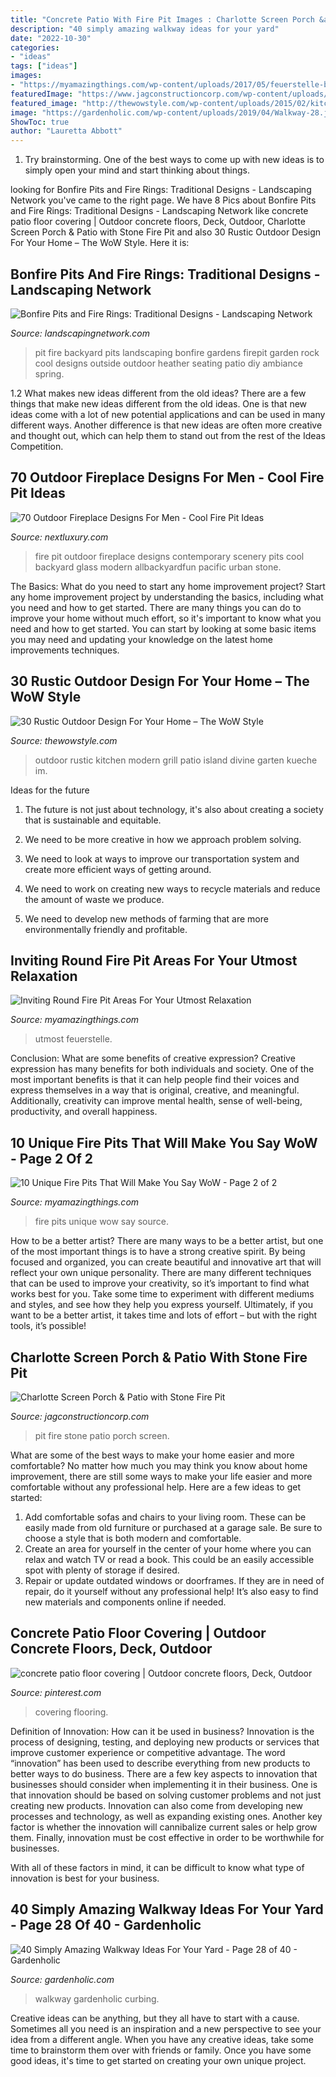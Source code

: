 ```yaml
---
title: "Concrete Patio With Fire Pit Images : Charlotte Screen Porch &amp; Patio With Stone Fire Pit"
description: "40 simply amazing walkway ideas for your yard"
date: "2022-10-30"
categories:
- "ideas"
tags: ["ideas"]
images:
- "https://myamazingthings.com/wp-content/uploads/2017/05/feuerstelle-bauen-steine22-feuerstelle-designs-im-garten-den-patio-bereich-gemtlich-gestalten-1024x767.jpg"
featuredImage: "https://www.jagconstructioncorp.com/wp-content/uploads/2015/11/004.jpg"
featured_image: "http://thewowstyle.com/wp-content/uploads/2015/02/kitchen-divine-modern-kitchen-design-endearing-kitchen-island-design-ideas-rustic-style-modern-outdoor-kitchen-design-ideas.jpg"
image: "https://gardenholic.com/wp-content/uploads/2019/04/Walkway-28.jpg"
ShowToc: true
author: "Lauretta Abbott"
---
```



1. Try brainstorming. One of the best ways to come up with new ideas is to simply open your mind and start thinking about things.

	

		
looking for Bonfire Pits and Fire Rings: Traditional Designs - Landscaping Network you've came to the right page. We have 8 Pics about Bonfire Pits and Fire Rings: Traditional Designs - Landscaping Network like concrete patio floor covering | Outdoor concrete floors, Deck, Outdoor, Charlotte Screen Porch &amp; Patio with Stone Fire Pit and also 30 Rustic Outdoor Design For Your Home – The WoW Style. Here it is:
		
    
## Bonfire Pits And Fire Rings: Traditional Designs - Landscaping Network

<img loading=lazy src="https://images.landscapingnetwork.com/pictures/images/675x529Max/site_8/ambiance-gardens_409.jpg" onerror="this.onerror=null;this.src='https://tse1.mm.bing.net/th?id=OIP.3XXmWpRNBkeRYY5C98RAtQHaFj&amp;pid=15.1';" alt="Bonfire Pits and Fire Rings: Traditional Designs - Landscaping Network">

_Source: landscapingnetwork.com_

>pit fire backyard pits landscaping bonfire gardens firepit garden rock cool designs outside outdoor heather seating patio diy ambiance spring. 

	

1.2 What makes new ideas different from the old ideas?
There are a few things that make new ideas different from the old ideas. One is that new ideas come with a lot of new potential applications and can be used in many different ways. Another difference is that new ideas are often more creative and thought out, which can help them to stand out from the rest of the Ideas Competition.

    
## 70 Outdoor Fireplace Designs For Men - Cool Fire Pit Ideas

<img loading=lazy src="http://nextluxury.com/wp-content/uploads/contemporary-rock-outdoor-fire-pit-with-stunning-view-of-nature-scenery.jpg" onerror="this.onerror=null;this.src='https://tse3.mm.bing.net/th?id=OIP.-D6WQ_sWU7wyeMRjGXIlGwHaLG&amp;pid=15.1';" alt="70 Outdoor Fireplace Designs For Men - Cool Fire Pit Ideas">

_Source: nextluxury.com_

>fire pit outdoor fireplace designs contemporary scenery pits cool backyard glass modern allbackyardfun pacific urban stone. 

	

The Basics: What do you need to start any home improvement project?
Start any home improvement project by understanding the basics, including what you need and how to get started. There are many things you can do to improve your home without much effort, so it's important to know what you need and how to get started. You can start by looking at some basic items you may need and updating your knowledge on the latest home improvements techniques.

    
## 30 Rustic Outdoor Design For Your Home – The WoW Style

<img loading=lazy src="http://thewowstyle.com/wp-content/uploads/2015/02/kitchen-divine-modern-kitchen-design-endearing-kitchen-island-design-ideas-rustic-style-modern-outdoor-kitchen-design-ideas.jpg" onerror="this.onerror=null;this.src='https://tse2.mm.bing.net/th?id=OIP.tn1YEezf-2YQa8-bFvgRggHaFj&amp;pid=15.1';" alt="30 Rustic Outdoor Design For Your Home – The WoW Style">

_Source: thewowstyle.com_

>outdoor rustic kitchen modern grill patio island divine garten kueche im. 

	

Ideas for the future
1. The future is not just about technology, it's also about creating a society that is sustainable and equitable.
2. We need to be more creative in how we approach problem solving.

3. We need to look at ways to improve our transportation system and create more efficient ways of getting around.

4. We need to work on creating new ways to recycle materials and reduce the amount of waste we produce.

5. We need to develop new methods of farming that are more environmentally friendly and profitable.

    
## Inviting Round Fire Pit Areas For Your Utmost Relaxation

<img loading=lazy src="https://myamazingthings.com/wp-content/uploads/2017/05/feuerstelle-bauen-steine22-feuerstelle-designs-im-garten-den-patio-bereich-gemtlich-gestalten-1024x767.jpg" onerror="this.onerror=null;this.src='https://tse3.mm.bing.net/th?id=OIP.Mjo0OpjC9Tw5USalI3ZRdwHaFj&amp;pid=15.1';" alt="Inviting Round Fire Pit Areas For Your Utmost Relaxation">

_Source: myamazingthings.com_

>utmost feuerstelle. 

	

Conclusion: What are some benefits of creative expression?
Creative expression has many benefits for both individuals and society. One of the most important benefits is that it can help people find their voices and express themselves in a way that is original, creative, and meaningful. Additionally, creativity can improve mental health, sense of well-being, productivity, and overall happiness.

    
## 10 Unique Fire Pits That Will Make You Say WoW - Page 2 Of 2

<img loading=lazy src="http://myamazingthings.com/wp-content/uploads/2017/01/firepit8.jpg" onerror="this.onerror=null;this.src='https://tse2.mm.bing.net/th?id=OIP.lzHfyi5a7e3-kVnr82Tp-wHaHa&amp;pid=15.1';" alt="10 Unique Fire Pits That Will Make You Say WoW - Page 2 of 2">

_Source: myamazingthings.com_

>fire pits unique wow say source. 

	

How to be a better artist?
There are many ways to be a better artist, but one of the most important things is to have a strong creative spirit. By being focused and organized, you can create beautiful and innovative art that will reflect your own unique personality. There are many different techniques that can be used to improve your creativity, so it’s important to find what works best for you. Take some time to experiment with different mediums and styles, and see how they help you express yourself. Ultimately, if you want to be a better artist, it takes time and lots of effort – but with the right tools, it’s possible!

    
## Charlotte Screen Porch &amp; Patio With Stone Fire Pit

<img loading=lazy src="https://www.jagconstructioncorp.com/wp-content/uploads/2015/11/004.jpg" onerror="this.onerror=null;this.src='https://tse3.mm.bing.net/th?id=OIP.EjtHJXC79m_dL65wadMaOwHaE8&amp;pid=15.1';" alt="Charlotte Screen Porch &amp; Patio with Stone Fire Pit">

_Source: jagconstructioncorp.com_

>pit fire stone patio porch screen. 

	

What are some of the best ways to make your home easier and more comfortable?
No matter how much you may think you know about home improvement, there are still some ways to make your life easier and more comfortable without any professional help. Here are a few ideas to get started: 
1) Add comfortable sofas and chairs to your living room. These can be easily made from old furniture or purchased at a garage sale. Be sure to choose a style that is both modern and comfortable. 
2) Create an area for yourself in the center of your home where you can relax and watch TV or read a book. This could be an easily accessible spot with plenty of storage if desired. 
3) Repair or update outdated windows or doorframes. If they are in need of repair, do it yourself without any professional help! It’s also easy to find new materials and components online if needed.

    
## Concrete Patio Floor Covering | Outdoor Concrete Floors, Deck, Outdoor

<img loading=lazy src="https://i.pinimg.com/736x/0d/95/83/0d9583ca8f9713cf65bd2b639d818a7e--concrete-patios-floor-covering.jpg" onerror="this.onerror=null;this.src='https://tse1.mm.bing.net/th?id=OIP.IGGdASrTOaZgSM9mg1Ax0AHaHa&amp;pid=15.1';" alt="concrete patio floor covering | Outdoor concrete floors, Deck, Outdoor">

_Source: pinterest.com_

>covering flooring. 

	

Definition of Innovation: How can it be used in business?
Innovation is the process of designing, testing, and deploying new products or services that improve customer experience or competitive advantage. The word “innovation” has been used to describe everything from new products to better ways to do business.
There are a few key aspects to innovation that businesses should consider when implementing it in their business. One is that innovation should be based on solving customer problems and not just creating new products. Innovation can also come from developing new processes and technology, as well as expanding existing ones. Another key factor is whether the innovation will cannibalize current sales or help grow them. Finally, innovation must be cost effective in order to be worthwhile for businesses.

With all of these factors in mind, it can be difficult to know what type of innovation is best for your business.

    
## 40 Simply Amazing Walkway Ideas For Your Yard - Page 28 Of 40 - Gardenholic

<img loading=lazy src="https://gardenholic.com/wp-content/uploads/2019/04/Walkway-28.jpg" onerror="this.onerror=null;this.src='https://tse3.mm.bing.net/th?id=OIP.StnxhfRufTW6oRhC_iCl3wHaJ3&amp;pid=15.1';" alt="40 Simply Amazing Walkway Ideas For Your Yard - Page 28 of 40 - Gardenholic">

_Source: gardenholic.com_

>walkway gardenholic curbing. 

	

Creative ideas can be anything, but they all have to start with a cause. Sometimes all you need is an inspiration and a new perspective to see your idea from a different angle. When you have any creative ideas, take some time to brainstorm them over with friends or family. Once you have some good ideas, it's time to get started on creating your own unique project.

